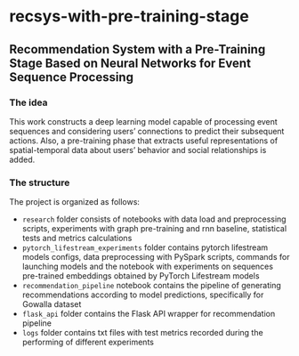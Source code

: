 # recsys-with-pre-training-stage
## Recommendation System with a Pre-Training Stage Based on Neural Networks for Event Sequence Processing

### The idea
This work constructs a deep learning model capable of processing event
sequences and considering users’ connections to predict their
subsequent actions. Also, a pre-training phase that extracts useful
representations of spatial-temporal data about users’ behavior
and social relationships is added.

### The structure
The project is organized as follows:
- `research` folder consists of notebooks with data load and preprocessing scripts, experiments with graph pre-training and rnn baseline, statistical tests and metrics calculations
- `pytorch_lifestream_experiments` folder contains pytorch lifestream models configs, data preprocessing with PySpark scripts, commands for launching models and the notebook with experiments on sequences pre-trained embeddings obtained by PyTorch Lifestream models
- `recommendation_pipeline` notebook contains the pipeline of generating recommendations according to model predictions, specifically for Gowalla dataset
- `flask_api` folder contains the Flask API wrapper for recommendation pipeline
- `logs` folder contains txt files with test metrics recorded during the performing of different experiments
